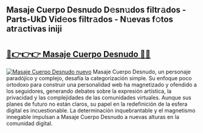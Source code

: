 ## Masaje Cuerpo Desnudo D𝚎sn𝚞dos filtr𝚊dos - Parts-UkD Vid𝚎os filtr𝚊dos - N𝚞evas f𝚘tos atr𝚊ctivas iniji

# <h2><a href="http://mbayb5j.tromn.icu/?c=Masaje+Cuerpo+Desnudo">🔗👉👉👉 Masaje Cuerpo Desnudo 🔗🔗</a></h2>

[![Masaje Cuerpo Desnudo nuevo](https://i.imgur.com/pEAQMta.gif)](http://mbayb5j.tromn.icu/?c=Masaje+Cuerpo+Desnudo)
Masaje Cuerpo Desnudo, un personaje paradójico y complejo, desafía la categorización simple. Su enfoque poco ortodoxo para construir una personalidad web ha magnetizado y ofendido a los seguidores, generando debates sobre la expresión artística, la privacidad y las complejidades de las comunidades virtuales. Aunque sus planes de futuro no están claros, su papel en la redefinición de la esfera digital es incuestionable. La determinación inquebrantable y el magnetismo innegable impulsan a Masaje Cuerpo Desnudo a nuevas alturas en la comunidad digital.
